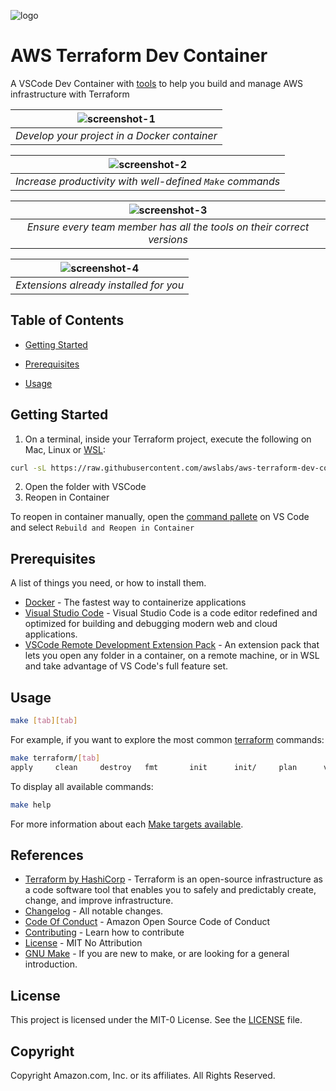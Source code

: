 <!--
  ** MANAGED BY AWS CODE HABITS
  ** DO NOT EDIT THIS FILE
  **
  ** 1) Make all changes to `doc/habits.yaml`
  ** 2) Run `make doc/build` to rebuild this file
  **
-->

![logo][logo]


# AWS Terraform Dev Container

A VSCode Dev Container with [tools][tools] to help you build and manage AWS infrastructure with Terraform

| ![screenshot-1](doc/images/screenshot-1.gif) |
|:--:|
| *Develop your project in a Docker container* |

| ![screenshot-2](doc/images/screenshot-2.gif) |
|:--:|
| *Increase productivity with well-defined `Make` commands* |

| ![screenshot-3](doc/images/screenshot-3.gif) |
|:--:|
| *Ensure every team member has all the tools on their correct versions* |

| ![screenshot-4](doc/images/screenshot-4.png) |
|:--:|
| *Extensions already installed for you* |


## Table of Contents

- [Getting Started](#getting-started)

- [Prerequisites](#prerequisites)


- [Usage](#usage)




## Getting Started

1. On a terminal, inside your Terraform project, execute the following on Mac, Linux or [WSL][wsl]:
```bash
curl -sL https://raw.githubusercontent.com/awslabs/aws-terraform-dev-container/main/scripts/init.sh | bash
````
2. Open the folder with VSCode
3. Reopen in Container

To reopen in container manually, open the [command pallete](https://code.visualstudio.com/docs/getstarted/userinterface#_command-palette) on VS Code and select `Rebuild and Reopen in Container`


## Prerequisites
  A list of things you need, or how to install them.

- [Docker](https://www.docker.com/products/docker-desktop/) - The fastest way to containerize applications
- [Visual Studio Code](https://code.visualstudio.com/) - Visual Studio Code is a code editor redefined and optimized for building and debugging modern web and cloud applications.
- [VSCode Remote Development Extension Pack](https://marketplace.visualstudio.com/items?itemName=ms-vscode-remote.vscode-remote-extensionpack) - An extension pack that lets you open any folder in a container, on a remote machine, or in WSL and take advantage of VS Code's full feature set.



## Usage
```bash
make [tab][tab]
```
For example, if you want to explore the most common [terraform][terraform] commands:
```bash
make terraform/[tab]
apply     clean     destroy   fmt       init      init/     plan      validate  version
```

To display all available commands:
```bash
make help
```
For more information about each [Make targets available](Makefile.md).





## References
- [Terraform by HashiCorp](https://www.terraform.io) - Terraform is an open-source infrastructure as a code software tool that enables you to safely and predictably create, change, and improve infrastructure.
- [Changelog](CHANGELOG.md) - All notable changes.
- [Code Of Conduct](CODE_OF_CONDUCT.md) - Amazon Open Source Code of Conduct
- [Contributing](CONTRIBUTING.md) - Learn how to contribute
- [License](LICENSE) - MIT No Attribution
- [GNU Make](https://www.gnu.org/software/make/manual/make.html) - If you are new to make, or are looking for a general introduction.


## License
This project is licensed under the MIT-0 License. See the [LICENSE](LICENSE) file.

## Copyright
Copyright Amazon.com, Inc. or its affiliates. All Rights Reserved.


[repo]: https://gitlab.aws.dev/proserve-labs/aws-terraform-dev-container
[logo]: doc/logo.png

[docker]: https://www.docker.com/products/docker-desktop/
[vscode-dev-container]: https://code.visualstudio.com/docs/remote/containers
[terraform]: https://www.terraform.io
[license]: LICENSE
[tools]: TOOLS
[wsl]: https://learn.microsoft.com/en-us/windows/wsl/install

